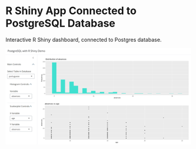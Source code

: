 # R Shiny App Connected to PostgreSQL Database

Interactive R Shiny dashboard, connected to Postgres database.

![](screenshot.png)